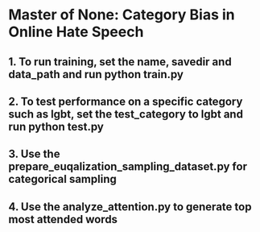 # Master of None: Category Bias in Online Hate Speech

## 1. To run training, set the name, savedir and data_path and run python train.py 

## 2. To test performance on a specific category such as lgbt, set the test_category to lgbt and run python test.py 

## 3. Use the prepare_euqalization_sampling_dataset.py for categorical sampling 

## 4. Use the analyze_attention.py to generate top most attended words 
